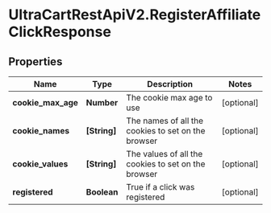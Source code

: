 # UltraCartRestApiV2.RegisterAffiliateClickResponse

## Properties

Name | Type | Description | Notes
------------ | ------------- | ------------- | -------------
**cookie_max_age** | **Number** | The cookie max age to use | [optional] 
**cookie_names** | **[String]** | The names of all the cookies to set on the browser | [optional] 
**cookie_values** | **[String]** | The values of all the cookies to set on the browser | [optional] 
**registered** | **Boolean** | True if a click was registered | [optional] 


